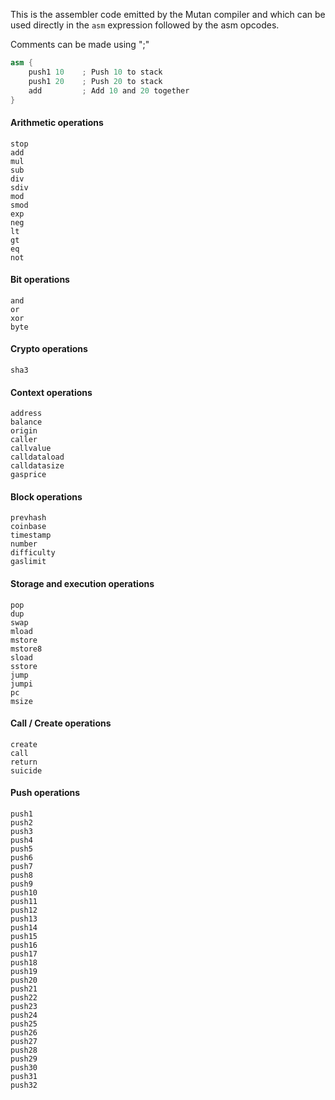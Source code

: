 This is the assembler code emitted by the Mutan compiler and which can be used directly in the `asm` expression followed by the asm opcodes.

Comments can be made using ";"

```d
asm {
    push1 10    ; Push 10 to stack
    push1 20    ; Push 20 to stack
    add         ; Add 10 and 20 together
}
```

#### Arithmetic operations

```
stop
add
mul
sub
div
sdiv
mod
smod
exp
neg
lt
gt
eq
not
```

#### Bit operations

```
and
or
xor
byte
```

#### Crypto operations

```
sha3
```

#### Context operations

```
address
balance
origin
caller
callvalue
calldataload
calldatasize
gasprice
```

#### Block operations

```
prevhash
coinbase
timestamp
number
difficulty
gaslimit
```

#### Storage and execution operations

```
pop
dup
swap
mload
mstore
mstore8
sload
sstore
jump
jumpi
pc
msize
```

#### Call / Create operations

```
create
call
return
suicide
```

#### Push operations

```
push1
push2
push3
push4
push5
push6
push7
push8
push9
push10
push11
push12
push13
push14
push15
push16
push17
push18
push19
push20
push21
push22
push23
push24
push25
push26
push27
push28
push29
push30
push31
push32
```